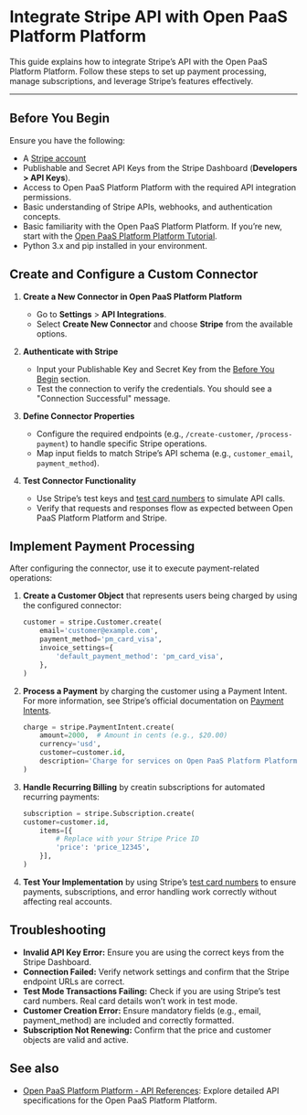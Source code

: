 # Integrate Stripe API with Open PaaS Platform Platform

This guide explains how to integrate Stripe’s API with the Open PaaS Platform Platform. Follow these steps to set up payment processing, manage subscriptions, and leverage Stripe’s features effectively.

---

## Before You Begin

Ensure you have the following:

- A <a href="https://stripe.com" target="_blank"> Stripe account <i class="fa fa-external-link-alt"></i></a>
- Publishable and Secret API Keys from the Stripe Dashboard (**Developers > API Keys**).
- Access to Open PaaS Platform Platform with the required API integration permissions.
- Basic understanding of Stripe APIs, webhooks, and authentication concepts.
- Basic familiarity with the Open PaaS Platform Platform. If you’re new, start with the [Open PaaS Platform Platform Tutorial](../../getting-started/quick-start.md).
- Python 3.x and pip installed in your environment.


## Create and Configure a Custom Connector

1. **Create a New Connector in Open PaaS Platform Platform**  
    - Go to **Settings** > **API Integrations**.
    - Select **Create New Connector** and choose **Stripe** from the available options.

2. **Authenticate with Stripe**  
    - Input your Publishable Key and Secret Key from the [Before You Begin](#before-you-begin) section.
    - Test the connection to verify the credentials. You should see a "Connection Successful" message.

3. **Define Connector Properties**  
    - Configure the required endpoints (e.g., `/create-customer`, `/process-payment`) to handle specific Stripe operations.
    - Map input fields to match Stripe’s API schema (e.g., `customer_email`, `payment_method`).

4. **Test Connector Functionality**  
    - Use Stripe’s test keys and [test card numbers](https://stripe.com/docs/testing#international-cards) to simulate API calls.
    - Verify that requests and responses flow as expected between Open PaaS Platform Platform and Stripe.


## Implement Payment Processing

After configuring the connector, use it to execute payment-related operations:

1. **Create a Customer Object** that represents users being charged by using the configured connector:
   ```python
   customer = stripe.Customer.create(
       email='customer@example.com',
       payment_method='pm_card_visa',
       invoice_settings={
           'default_payment_method': 'pm_card_visa',
       },
   )
   ```
2. **Process a Payment** by charging the customer using a Payment Intent. For more information, see Stripe’s official documentation on [Payment Intents](https://stripe.com/docs/api/payment_intents).
    ```python
    charge = stripe.PaymentIntent.create(
        amount=2000,  # Amount in cents (e.g., $20.00)
        currency='usd',
        customer=customer.id,
        description='Charge for services on Open PaaS Platform Platform',
    )
    ```
3. **Handle Recurring Billing** by creatin subscriptions for automated recurring payments:
    ```python hl_lines="5"
    subscription = stripe.Subscription.create(
    customer=customer.id,
        items=[{
            # Replace with your Stripe Price ID
            'price': 'price_12345',  
        }],
    )
    ```
4. **Test Your Implementation** by using Stripe’s [test card numbers](https://stripe.com/docs/testing#international-cards) to ensure payments, subscriptions, and error handling work correctly without affecting real accounts.

## Troubleshooting
* **Invalid API Key Error:** Ensure you are using the correct keys from the Stripe Dashboard.
* **Connection Failed:** Verify network settings and confirm that the Stripe endpoint URLs are correct.
* **Test Mode Transactions Failing:** Check if you are using Stripe’s test card numbers. Real card details won’t work in test mode.
* **Customer Creation Error:** Ensure mandatory fields (e.g., email, payment_method) are included and correctly formatted.
* **Subscription Not Renewing:** Confirm that the price and customer objects are valid and active.

## See also
* [Open PaaS Platform Platform - API References](../../references/reference.md): Explore detailed API specifications for the Open PaaS Platform Platform.